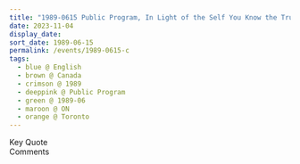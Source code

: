 ```yaml
---
title: "1989-0615 Public Program, In Light of the Self You Know the Truth, Toronto, ON, Canada"
date: 2023-11-04
display_date: 
sort_date: 1989-06-15
permalink: /events/1989-0615-c
tags:
  - blue @ English
  - brown @ Canada
  - crimson @ 1989
  - deeppink @ Public Program
  - green @ 1989-06
  - maroon @ ON
  - orange @ Toronto
---
```


<wave-list>
  <list-title color="green" width="75">Key Quote</list-title>
  <list-item color="BlanchedAlmond"  width="200"></list-item>
  <list-item color="Lavender"></list-item>
  <list-item color="BlanchedAlmond"></list-item>
</wave-list>

<br>

<wave-list>
  <list-title color="green" width="75">Comments</list-title>
  <list-item color="BlanchedAlmond"  width="200"></list-item>
  <list-item color="Lavender"></list-item>
  <list-item color="BlanchedAlmond"></list-item>
</wave-list>